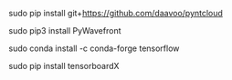 sudo pip install git+https://github.com/daavoo/pyntcloud

sudo pip3 install PyWavefront

sudo conda install -c conda-forge tensorflow 

sudo pip install tensorboardX